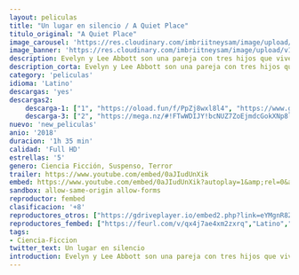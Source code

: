 ```yaml
---
layout: peliculas
title: "Un lugar en silencio / A Quiet Place"
titulo_original: "A Quiet Place"
image_carousel: 'https://res.cloudinary.com/imbriitneysam/image/upload/v1546038899/silencioa-poster-min.jpg'
image_banner: 'https://res.cloudinary.com/imbriitneysam/image/upload/v1546038899/silencio-banner-min.jpg'
description: Evelyn y Lee Abbott son una pareja con tres hijos que vive una granja aislada de toda civilización al norte de Nueva York. Esta familia ha sobrevivido durante meses en un mundo invadido y amenazado por mortales criaturas extraterrestres que se guían por el sonido para cazar. En este contexto en el que una palabra puede significar la muerte, la familia Abbott vive silenciosamente, andan descalzos y se comunican por medio del lenguaje de señas.
description_corta: Evelyn y Lee Abbott son una pareja con tres hijos que vive una granja aislada de toda civilización al norte de Nueva York. Esta familia ha sobrevivido durante meses en un mundo invadido y amenazado por mortales criaturas..
category: 'peliculas'
idioma: 'Latino'
descargas: 'yes'
descargas2:
    descarga-1: ["1", "https://oload.fun/f/PpZj8wxl8l4", "https://www.google.com/s2/favicons?domain=openload.co","OpenLoad","https://res.cloudinary.com/imbriitneysam/image/upload/v1541473684/mexico.png", "Latino", "Full HD"]
    descarga-3: ["2", "https://mega.nz/#!FTwWDIJY!bcNUZ7ZoEjmdcGokXNp8lfPBM-pPAT5gc_Gq323IKc4", "https://www.google.com/s2/favicons?domain=mega.nz","Mega","https://res.cloudinary.com/imbriitneysam/image/upload/v1541473684/mexico.png", "Latino", "Full HD"]
nuevo: 'new_peliculas'
anio: '2018'
duracion: '1h 35 min'
calidad: 'Full HD'
estrellas: '5'
genero: Ciencia Ficción, Suspenso, Terror
trailer: https://www.youtube.com/embed/0aJIudUnXik
embed: https://www.youtube.com/embed/0aJIudUnXik?autoplay=1&amp;rel=0&amp;hd=1&border=0&wmode=opaque&enablejsapi=1&modestbranding=1&controls=1&showinfo=0
sandbox: allow-same-origin allow-forms
reproductor: fembed
clasificacion: '+8'
reproductores_otros: ["https://gdriveplayer.io/embed2.php?link=eYMgnR8Z%252BrjQzTGrqVMRtgaySxTpjgueRDYaoeE6vromjdZxjeDsFAHDer5NyWYu6vrXUICdovcVnSYL7kuhPreqIwlvOp%252FgsgM2VyetbEv3PzLnZPlj32OOaLlRCVYRPkDmGl1qIh91qjBqavNDb6zzec0ZQ9VnefusRL8RvzprAglqKW1nAn9pHBY0fnYbFpX6gSU9C7uapxdUPyKwXc","Latino","https://movcloud.net/embed/zi-AZBDVU3iM","Latino"]
reproductores_fembed: ["https://feurl.com/v/qx4j7ae4xm2zxrq","Latino","https://feurl.com/v/l02jgfnnny7kxzz","Latino","https://feurl.com/v/7qv7nywn5wo","Latino"]
tags:
- Ciencia-Ficcion
twitter_text: Un lugar en silencio
introduction: Evelyn y Lee Abbott son una pareja con tres hijos que vive una granja aislada de toda civilización al norte de Nueva York. Esta familia ha sobrevivido durante meses en un mundo invadido y amenazado por mortales criaturas..
---
```












